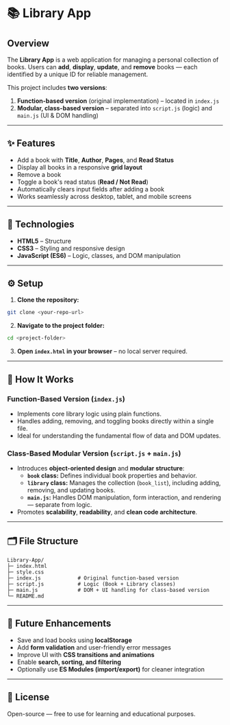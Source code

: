 # 📚 Library App

## Overview

The **Library App** is a web application for managing a personal collection of books. Users can **add**, **display**, **update**, and **remove** books — each identified by a unique ID for reliable management.

This project includes **two versions**:

1. **Function-based version** (original implementation) – located in `index.js`
2. **Modular, class-based version** – separated into `script.js` (logic) and `main.js` (UI & DOM handling)

---

## ✨ Features

- Add a book with **Title**, **Author**, **Pages**, and **Read Status**
- Display all books in a responsive **grid layout**
- Remove a book
- Toggle a book's read status (**Read / Not Read**)
- Automatically clears input fields after adding a book
- Works seamlessly across desktop, tablet, and mobile screens

---

## 🧩 Technologies

- **HTML5** – Structure
- **CSS3** – Styling and responsive design
- **JavaScript (ES6)** – Logic, classes, and DOM manipulation

---

## ⚙️ Setup

1. **Clone the repository:**

```bash
git clone <your-repo-url>
```

2. **Navigate to the project folder:**

```bash
cd <project-folder>
```

3. **Open `index.html` in your browser** – no local server required.

---

## 🧠 How It Works

### Function-Based Version (`index.js`)

- Implements core library logic using plain functions.
- Handles adding, removing, and toggling books directly within a single file.
- Ideal for understanding the fundamental flow of data and DOM updates.

### Class-Based Modular Version (`script.js` + `main.js`)

- Introduces **object-oriented design** and **modular structure**:
  - **`book` class:** Defines individual book properties and behavior.
  - **`library` class:** Manages the collection (`book_list`), including adding, removing, and updating books.
  - **`main.js`:** Handles DOM manipulation, form interaction, and rendering — separate from logic.
- Promotes **scalability**, **readability**, and **clean code architecture**.

---

## 🗂️ File Structure

```
Library-App/
├─ index.html
├─ style.css
├─ index.js            # Original function-based version
├─ script.js           # Logic (Book + Library classes)
├─ main.js             # DOM + UI handling for class-based version
└─ README.md
```

---

## 🚀 Future Enhancements

- Save and load books using **localStorage**
- Add **form validation** and user-friendly error messages
- Improve UI with **CSS transitions and animations**
- Enable **search, sorting, and filtering**
- Optionally use **ES Modules (import/export)** for cleaner integration

---

## 🪪 License

Open-source — free to use for learning and educational purposes.
